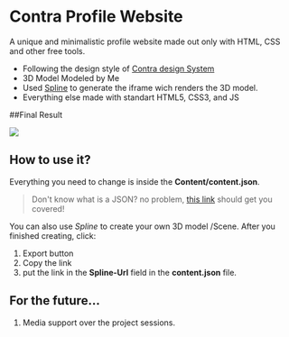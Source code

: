 # Contra Profile Website
A unique and minimalistic profile website made out only with HTML, CSS and other free tools.

 - Following the design style of [Contra design System](https://www.figma.com/community/file/833515051385038928) 
 - 3D Model Modeled by Me 
 - Used [Spline](https://spline.design) to generate the iframe wich renders the 3D model.
-  Everything else made with standart HTML5, CSS3, and JS

##Final Result

![](https://github.com/CordeiroAndre/cordeiroandre.github.io/Blob/Demo.gif?raw=true)

## How to use it? 
Everything you need to change is inside the **Content/content.json**.
> Don't know what is a JSON? no problem, [this link](https://developers.squarespace.com/what-is-json) should get you covered! 

You can also use *Spline* to create your own 3D model /Scene. After you finished creating, click: 

 1. Export button 
 2. Copy the link 
 3. put the link in the **Spline-Url** field in the **content.json** file.

## For the future...
1. Media support over the project sessions. 
